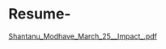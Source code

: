 # Resume-
[Shantanu_Modhave_March_25__Impact_.pdf](https://github.com/user-attachments/files/19188162/Shantanu_Modhave_March_25__Impact_.pdf)
